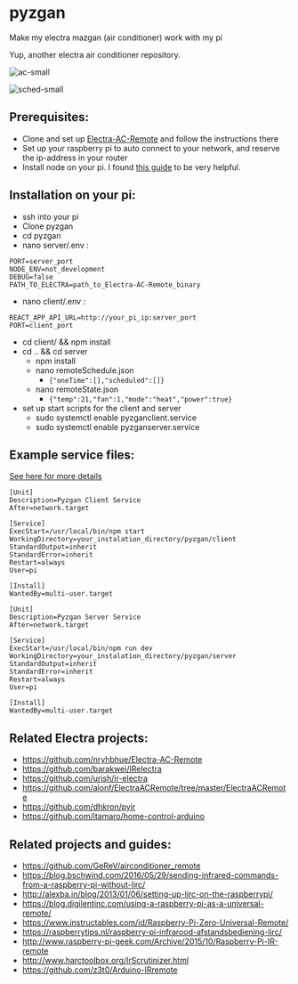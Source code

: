 # pyzgan
Make my electra mazgan (air conditioner) work with my pi

Yup, another electra air conditioner repository.


![ac-small](https://user-images.githubusercontent.com/617757/67712624-050f2000-f9cd-11e9-99cd-1475d0ed9711.jpg)


![sched-small](https://user-images.githubusercontent.com/617757/67712754-40115380-f9cd-11e9-81f1-aef5d008dd82.jpg)


Prerequisites:
-----------------------
* Clone and set up [Electra-AC-Remote](https://github.com/nryhbhue/Electra-AC-Remote) and follow the instructions there
* Set up your raspberry pi to auto connect to your network, and reserve the ip-address in your router
* Install node on your pi. I found [this guide](https://desertbot.io/blog/nodejs-git-and-pm2-headless-raspberry-pi-install) to be very helpful.


Installation on your pi:
-----------------------
* ssh into your pi
* Clone pyzgan
* cd pyzgan 
* nano server/.env :
```
PORT=server_port
NODE_ENV=not_development
DEBUG=false
PATH_TO_ELECTRA=path_to_Electra-AC-Remote_binary
```
* nano client/.env :
```
REACT_APP_API_URL=http://your_pi_ip:server_port
PORT=client_port
```
* cd client/ && npm install
* cd .. && cd server 
    * npm install
    * nano remoteSchedule.json
        * `{"oneTime":[],"scheduled":[]}`
    * nano remoteState.json
         * `{"temp":21,"fan":1,"mode":"heat","power":true}`
* set up start scripts for the client and server
    * sudo systemctl enable pyzganclient.service
    * sudo systemctl enable pyzganserver.service
    
   
Example service files:
-----------------------
[See here for more details](https://www.raspberrypi.org/documentation/linux/usage/systemd.md)    
``` 
[Unit]
Description=Pyzgan Client Service
After=network.target

[Service]
ExecStart=/usr/local/bin/npm start
WorkingDirectory=your_instalation_directory/pyzgan/client
StandardOutput=inherit
StandardError=inherit
Restart=always
User=pi

[Install]
WantedBy=multi-user.target

[Unit]
Description=Pyzgan Server Service
After=network.target

[Service]
ExecStart=/usr/local/bin/npm run dev
WorkingDirectory=your_instalation_directory/pyzgan/server
StandardOutput=inherit
StandardError=inherit
Restart=always
User=pi

[Install]
WantedBy=multi-user.target    
```  

Related Electra projects:
-----------------------
* https://github.com/nryhbhue/Electra-AC-Remote
* https://github.com/barakwei/IRelectra
* https://github.com/urish/ir-electra
* https://github.com/alonf/ElectraACRemote/tree/master/ElectraACRemote
* https://github.com/dhkron/pyir
* https://github.com/itamaro/home-control-arduino

Related projects and guides:
-----------------------
* https://github.com/GeReV/airconditioner_remote
* https://blog.bschwind.com/2016/05/29/sending-infrared-commands-from-a-raspberry-pi-without-lirc/
* http://alexba.in/blog/2013/01/06/setting-up-lirc-on-the-raspberrypi/
* https://blog.digilentinc.com/using-a-raspberry-pi-as-a-universal-remote/
* https://www.instructables.com/id/Raspberry-Pi-Zero-Universal-Remote/
* https://raspberrytips.nl/raspberry-pi-infrarood-afstandsbediening-lirc/
* http://www.raspberry-pi-geek.com/Archive/2015/10/Raspberry-Pi-IR-remote
* http://www.harctoolbox.org/IrScrutinizer.html
* https://github.com/z3t0/Arduino-IRremote


